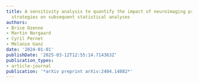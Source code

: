 ```yaml
---
title: A sensitivity analysis to quantify the impact of neuroimaging preprocessing
  strategies on subsequent statistical analyses
authors:
- Brice Ozenne
- Martin Norgaard
- Cyril Pernet
- Melanie Ganz
date: '2024-01-01'
publishDate: '2025-03-12T12:55:14.714363Z'
publication_types:
- article-journal
publication: '*arXiv preprint arXiv:2404.14882*'
---
```

